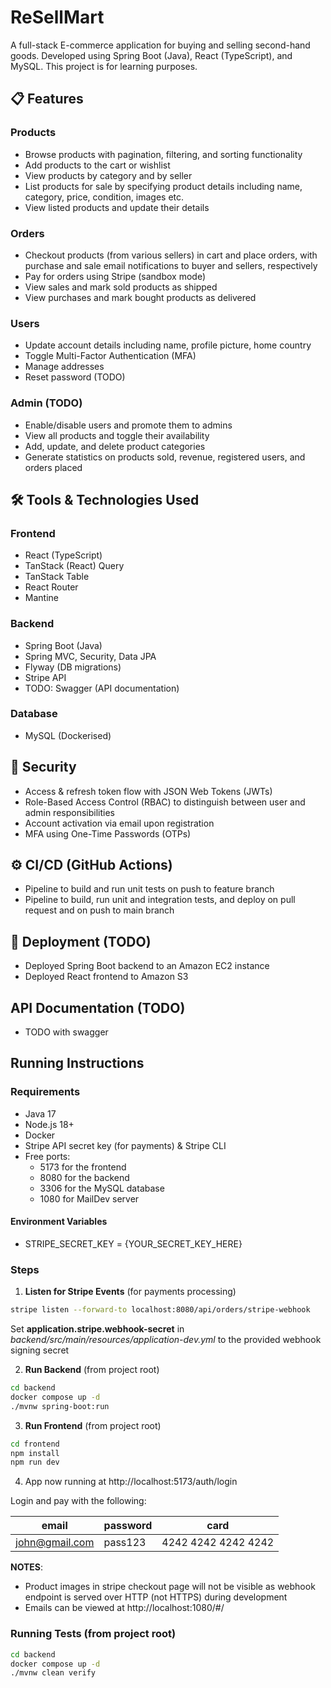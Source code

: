 # ReSellMart
A full-stack E-commerce application for buying and selling second-hand goods. Developed using Spring Boot (Java), React (TypeScript), and MySQL. This project is for learning purposes.


## 📋 Features
### Products
- Browse products with pagination, filtering, and sorting functionality
- Add products to the cart or wishlist
- View products by category and by seller
- List products for sale by specifying product details including name, category, price, condition, images etc.
- View listed products and update their details

### Orders
- Checkout products (from various sellers) in cart and place orders, with purchase and sale email notifications to buyer and sellers, respectively
- Pay for orders using Stripe (sandbox mode)
- View sales and mark sold products as shipped
- View purchases and mark bought products as delivered

### Users
- Update account details including name, profile picture, home country
- Toggle Multi-Factor Authentication (MFA)
- Manage addresses
- Reset password (TODO)

### Admin (TODO)
- Enable/disable users and promote them to admins
- View all products and toggle their availability
- Add, update, and delete product categories
- Generate statistics on products sold, revenue, registered users, and orders placed


## 🛠️ Tools & Technologies Used
### Frontend
- React (TypeScript)
- TanStack (React) Query
- TanStack Table
- React Router
- Mantine

### Backend
- Spring Boot (Java)
- Spring MVC, Security, Data JPA
- Flyway (DB migrations)
- Stripe API
-  TODO: Swagger (API documentation)

### Database
- MySQL (Dockerised)


## 🔐 Security 
-  Access & refresh token flow with JSON Web Tokens (JWTs)
 - Role-Based Access Control (RBAC) to distinguish between user and admin responsibilities
- Account activation via email upon registration
- MFA using One-Time Passwords (OTPs)


## ⚙️ CI/CD (GitHub Actions)
- Pipeline to build and run unit tests on push to feature branch
- Pipeline to build, run unit and integration tests, and deploy on pull request and on push to main branch


## 🚀 Deployment (TODO)
- Deployed Spring Boot backend to an Amazon EC2 instance
- Deployed React frontend to Amazon S3 

## API Documentation (TODO)
- TODO with swagger


## Running Instructions
### Requirements
- Java 17
- Node.js 18+
- Docker
- Stripe API secret key (for payments) & Stripe CLI
- Free ports:
    -   5173 for the frontend
	-	8080 for the backend
	-	3306 for the MySQL database
    -   1080 for MailDev server

#### Environment Variables 
- STRIPE_SECRET_KEY = {YOUR_SECRET_KEY_HERE}

### Steps
1. **Listen for Stripe Events** (for payments processing)
```bash
stripe listen --forward-to localhost:8080/api/orders/stripe-webhook
```
Set **application.stripe.webhook-secret** in *backend/src/main/resources/application-dev.yml* to
the provided webhook signing secret

2. **Run Backend**
(from project root)
```bash
cd backend
docker compose up -d
./mvnw spring-boot:run
```

3. **Run Frontend** (from project root)
```bash
cd frontend
npm install
npm run dev
```
4. App now running at http://localhost:5173/auth/login  

Login and pay with the following:

| email         | password    | card |
|--------------|--------------|--------------|
| john@gmail.com| pass123| 4242 4242 4242 4242 |

**NOTES**:
-  Product images in stripe checkout page will not be visible as webhook endpoint  is served over HTTP (not HTTPS) during development
- Emails can be viewed at http://localhost:1080/#/

### Running Tests (from project root)
```bash
cd backend
docker compose up -d
./mvnw clean verify
```